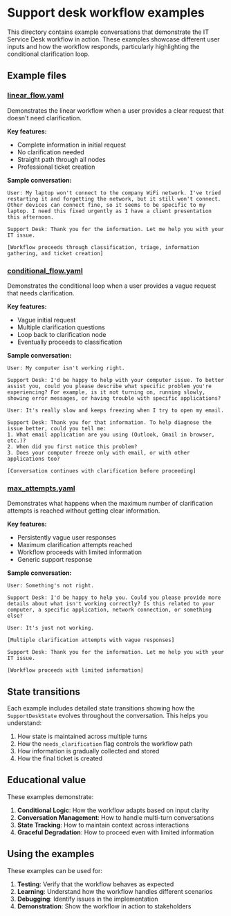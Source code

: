 # Support desk workflow examples

This directory contains example conversations that demonstrate the IT Service Desk workflow in action. These examples showcase different user inputs and how the workflow responds, particularly highlighting the conditional clarification loop.

## Example files

### [linear_flow.yaml](linear_flow.yaml)

Demonstrates the linear workflow when a user provides a clear request that doesn't need clarification.

**Key features:**
- Complete information in initial request
- No clarification needed
- Straight path through all nodes
- Professional ticket creation

**Sample conversation:**
```
User: My laptop won't connect to the company WiFi network. I've tried restarting it and forgetting the network, but it still won't connect. Other devices can connect fine, so it seems to be specific to my laptop. I need this fixed urgently as I have a client presentation this afternoon.

Support Desk: Thank you for the information. Let me help you with your IT issue.

[Workflow proceeds through classification, triage, information gathering, and ticket creation]
```

### [conditional_flow.yaml](conditional_flow.yaml)

Demonstrates the conditional loop when a user provides a vague request that needs clarification.

**Key features:**
- Vague initial request
- Multiple clarification questions
- Loop back to clarification node
- Eventually proceeds to classification

**Sample conversation:**
```
User: My computer isn't working right.

Support Desk: I'd be happy to help with your computer issue. To better assist you, could you please describe what specific problem you're experiencing? For example, is it not turning on, running slowly, showing error messages, or having trouble with specific applications?

User: It's really slow and keeps freezing when I try to open my email.

Support Desk: Thank you for that information. To help diagnose the issue better, could you tell me:
1. What email application are you using (Outlook, Gmail in browser, etc.)?
2. When did you first notice this problem?
3. Does your computer freeze only with email, or with other applications too?

[Conversation continues with clarification before proceeding]
```

### [max_attempts.yaml](max_attempts.yaml)

Demonstrates what happens when the maximum number of clarification attempts is reached without getting clear information.

**Key features:**
- Persistently vague user responses
- Maximum clarification attempts reached
- Workflow proceeds with limited information
- Generic support response

**Sample conversation:**
```
User: Something's not right.

Support Desk: I'd be happy to help you. Could you please provide more details about what isn't working correctly? Is this related to your computer, a specific application, network connection, or something else?

User: It's just not working.

[Multiple clarification attempts with vague responses]

Support Desk: Thank you for the information. Let me help you with your IT issue.

[Workflow proceeds with limited information]
```

## State transitions

Each example includes detailed state transitions showing how the `SupportDeskState` evolves throughout the conversation. This helps you understand:

1. How state is maintained across multiple turns
2. How the `needs_clarification` flag controls the workflow path
3. How information is gradually collected and stored
4. How the final ticket is created

## Educational value

These examples demonstrate:

1. **Conditional Logic**: How the workflow adapts based on input clarity
2. **Conversation Management**: How to handle multi-turn conversations
3. **State Tracking**: How to maintain context across interactions
4. **Graceful Degradation**: How to proceed even with limited information

## Using the examples

These examples can be used for:

1. **Testing**: Verify that the workflow behaves as expected
2. **Learning**: Understand how the workflow handles different scenarios
3. **Debugging**: Identify issues in the implementation
4. **Demonstration**: Show the workflow in action to stakeholders
